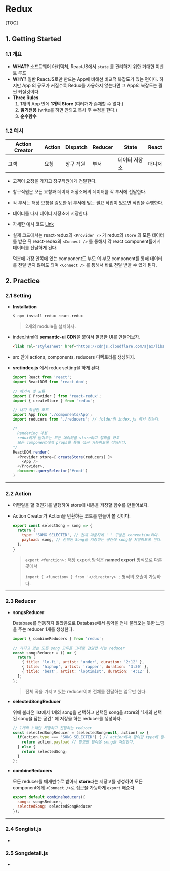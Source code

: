 # Redux

[TOC]

## 1. Getting Started

### 1.1 개요

- **WHAT?** 소프트웨어 아키텍처,  ReactJS에서 `state` 를 관리하기 위한 거대한 이벤트 루프
- **WHY?** 일반 ReactJS로만 만드는 App에 비해선 비교적 복잡도가 있는 편이다. 하지만 App 의 규모가 커질수록 Redux를 사용하지 않는다면 그 App의 복잡도는 훨씬 커질것이다.
- **Three Rules**
  1. 1개의 App 안에 **1개의 Store** (여러개가 존재할 수 없다.)
  2. **읽기전용** (write를 하면 안되고 복사 후 수정을 한다.)
  3. **순수함수**

### 1.2 예시

| Action Creator | Action | Dispatch  | Reducer | State         | React  |
| -------------- | ------ | --------- | ------- | ------------- | ------ |
| 고객           | 요청   | 창구 직원 | 부서    | 데이터 저장소 | 매니저 |

- 고객이 요청을 가지고 창구직원에게 전달한다.
- 창구직원은 모든 요청과 데이터 저장소에의 데이터를 각 부서에 전달한다.
- 각 부서는 해당 요청을 검토한 뒤 부서에 맞는 필요 작업이 있으면 작업을 수행한다.
- 데이터를 다시 데이터 저장소에 저장한다.
- 자세한 예시 코드 [Link](https://github.com/Sunjae-Kim/TIL/tree/master/javascript/ReactJS/redux/src/example.js)

- 실제 코드에서는 react-redux의 `<Provider />` 가  redux의 `store` 의 모든 데이터를 받은 뒤 react-redex의 `<Connect />` 를 통해서 각 react component들에게 데이터를 전달하게 된다.

  덕분에 가장 안쪽에 있는 component도 부모 의 부모 component를 통해 데이터를 전달 받지 않아도 되며 `<Connect />` 를 통해서 바로 전달 받을 수 있게 된다.

## 2. Practice

### 2.1 Setting

- **Installation**

  ```bash
  $ npm install redux react-redux
  ```

  > 2개의 module을 설치하자. 

- index.html에 **semantic-ui  CDN**을 붙여서 깔끔한 UI를 만들어보자.

  ```html 
  <link rel="stylesheet" href="https://cdnjs.cloudflare.com/ajax/libs/semantic-ui/2.4.1/semantic.min.css">
  ```

- src 안에 actions, components, reducers 디렉토리를 생성하자.

- **src/index.js** 에서 redux setting을 하게 된다.

  ```js
  import React from 'react';
  import ReactDOM from 'react-dom';
  
  // 패키지 및 모듈
  import { Provider } from 'react-redux';
  import { createStore } from 'redux';
  
  // 내가 작성한 코드
  import App from './components/App';
  import reducers from './reducers'; // folder의 index.js 에서 찾는다.
  
  /* 
    Rendering 과정
    redux에게 받아오는 모든 데이터를 store라고 정의를 하고
    모든 component에게 props를 통해 접근 가능하도록 정의한다.
  */
  ReactDOM.render(
    <Provider store={ createStore(reducers) }>
      <App />
    </Provider>, 
    document.querySelector('#root')
  )
  ```

---

### 2.2 Action

- 어떤일을 할 것인가를 발행하여 store에 내용을 저장할 함수를 만들어보자.

- Action Creator가 Action을 반환하는 코드를 만들어 볼 것이다.

  ```js
  export const selectSong = song => {
    return {
      type: 'SONG_SELECTED', // 전체 대문자에 '_' 구분은 convention이다.
      payload: song, // 선택된 Song을 저장하는 공간에 song을 저장하도록 한다.
    }; 
  }
  ```

  > `export <function>` : 해당 export 방식은 **named export** 방식으로 다른 곳에서 
  >
  > `import { <function> } from '</directory>';` 형식의 호출이 가능하다.

---

### 2.3 Reducer

- **songsReducer**

  Database를 연동하지 않았음으로 Database에서 음악을 전체 불러오는 듯한 느낌을 주는 reducer 1개를 생성한다.

  ```js
  import { combineReducers } from 'redux';
  
  // 가지고 있는 모든 song 모두를 그대로 전달만 하는 reducer
  const songsReducer = () => {
    return [
      { title: 'lo-fi', artist: 'under', duration: '2:12' },
      { title: 'hiphop', artist: 'rapper', duration: '3:30' },
      { title: 'beat', artist: 'loptimist', duration: '4:12' },
    ];
  };
  ```

  > 전체 곡을 가지고 있는 reducer이며 전체를 전달하는 업무만 한다.

- **selectedSongReducer**

  위에 불러온 list에서 1개의 song을 선택하고 선택된 song을 store의 "1개의 선택된 song을 담는 공간" 에 저장을 하는 reducer를 생성하자.

  ```js
  // 1개의 노래만 저장하고 전달하는 reducer
  const selectedSongReducer = (selectedSong=null, action) => {
    if(action.type === 'SONG_SELECTED') { // action에서 정의한 type에 일치하는지 확인한다.
      return action.payload	// 맞으면 담아온 song을 저장한다.
    } else {
      return selectedSong;
    } 
  };
  ```

- **combineReducers**

  모든 reducer를 매개변수로 받아서 **store**라는 저장고를 생성하여 모든 component에게 `<Connect />`로 접근을 가능하게 `export` 해준다.

  ```js
  export default combineReducers({
    songs: songsReducer,
    selectedSong: selectedSongReducer
  });
  ```

---

### 2.4 Songlist.js

- 

### 2.5 Songdetail.js

- 



















